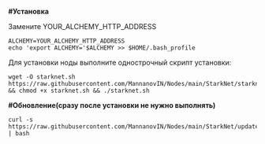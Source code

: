 **#Установка**

Замените YOUR_ALCHEMY_HTTP_ADDRESS
```
ALCHEMY=YOUR_ALCHEMY_HTTP_ADDRESS
echo 'export ALCHEMY='$ALCHEMY >> $HOME/.bash_profile
```

Для установки ноды выполните однострочный скрипт установки:
```
wget -O starknet.sh https://raw.githubusercontent.com/MannanovIN/Nodes/main/StarkNet/starknet.sh && chmod +x starknet.sh && ./starknet.sh
```

**#Обновление(сразу после установки не нужно выполнять)**
```
curl -s https://raw.githubusercontent.com/MannanovIN/Nodes/main/StarkNet/update_starknet.sh | bash
```
